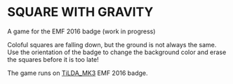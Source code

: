 # SQUARE WITH GRAVITY
A game for the EMF 2016 badge (work in progress)

Coloful squares are falling down, but the ground is not always the same. Use the orientation of the badge to change the background color and erase the squares before it is too late! 

The game runs on [TiLDA_MK3](https://badge.emfcamp.org/wiki/TiLDA_MK3) EMF 2016 badge.
